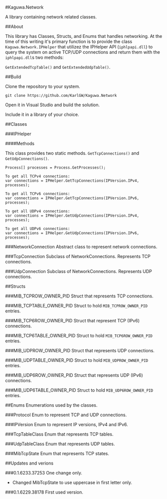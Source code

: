 #Kaguwa.Network

A library containing network related classes.

##About

This library has Classes, Structs, and Enums that handles networking. At the time of this writing it's primary
function is to provide the class `Kaguwa.Network.IPHelper` that utilizez the IPHelper API (`iphlpapi.dll`) to
query the system on active TCP/UDP connections and return them with the `iphlpapi.dll`s two methods: 

`GetExtendedTcpTable()` and `GetExtendedUdpTable()`.

##Build

Clone the repository to your system.

`git clone https://github.com/KarlGW/Kaguwa.Network`

Open it in Visual Studio and build the solution.

Include it in a library of your choice.

##Classes

###IPHelper

####Methods

This class provides two static methods. `GetTcpConnections()` and `GetUdpConnections()`.

```
Process[] processes = Process.GetProcesses();

To get all TCPv4 connections:
var connections = IPHelper.GetTcpConnections(IPVersion.IPv4, processes);

To get all TCPv6 connections:
var connections = IPHelper.GetTcpConnections(IPVersion.IPv6, processes);

To get all UDPv4 connections:
var connections = IPHelper.GetUdpConnections(IPVersion.IPv4, processes);

To get all UDPv6 connections:
var connections = IPHelper.GetUdpConnections(IPVersion.IPv6, processes);

```

###NetworkConnection
Abstract class to represent network connections.

###TcpConnection
Subclass of NetworkConnections. Represents TCP connections.

###UdpConnection
Subclass of NetworkConnections. Represents UDP connections.

##Structs

###MIB_TCPROW_OWNER_PID
Struct that represents TCP connections.

###MIB_TCPTABLE_OWNER_PID
Struct to hold `MIB_TCPROW_OWNER_PID` entries.

###MIB_TCP6ROW_OWNER_PID
Struct that represent TCP (IPv6) connections.

###MIB_TCP6TABLE_OWNER_PID
Struct to hold `MIB_TCP6ROW_OWNER_PID` entries.

###MIB_UDPROW_OWNER_PID
Struct that represents UDP connections.

###MIB_UDPTABLE_OWNER_PID
Struct to hold `MIB_UDPROW_OWNER_PID` entries.

###MIB_UDP6ROW_OWNER_PID
Struct that represents UDP (IPv6) connections.

###MIB_UDP6TABLE_OWNER_PID
Struct to hold `MIB_UDP6ROW_OWNER_PID` entries.


##Enums
Enumerations used by the classes.

###Protocol
Enum to represent TCP and UDP connections.

###IPVersion
Enum to represent IP versions, IPv4 and IPv6.

###TcpTableClass
Enum that represents TCP tables.

###UdpTableClass
Enum that represents UDP tables.

###MibTcpState
Enum that represents TCP states.

##Updates and verions

###0.1.6233.37253
One change only.

* Changed MibTcpState to use uppercase in first letter only.

###0.1.6229.38178
First used version.